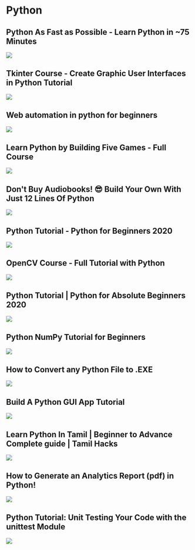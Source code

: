 # Python

## Python As Fast as Possible - Learn Python in ~75 Minutes
[![](https://img.youtube.com/vi/VchuKL44s6E/0.jpg)](https://www.youtube.com/watch?v=VchuKL44s6E)

## Tkinter Course - Create Graphic User Interfaces in Python Tutorial
[![](https://img.youtube.com/vi/YXPyB4XeYLA/0.jpg)](https://www.youtube.com/watch?v=YXPyB4XeYLA)

## Web automation in python for beginners
[![](https://img.youtube.com/vi/f7LEWxX4AVI/0.jpg)](https://www.youtube.com/watch?v=f7LEWxX4AVI)

## Learn Python by Building Five Games - Full Course
[![](https://img.youtube.com/vi/XGf2GcyHPhc/0.jpg)](https://www.youtube.com/watch?v=XGf2GcyHPhc)

## Don't Buy Audiobooks! 😎 Build Your Own With Just 12 Lines Of Python
[![](https://img.youtube.com/vi/kyZ_5cvrXJI/0.jpg)](https://www.youtube.com/watch?v=kyZ_5cvrXJI)

## Python Tutorial - Python for Beginners 2020
[![](https://img.youtube.com/vi/kqtD5dpn9C8/0.jpg)](https://www.youtube.com/watch?v=kqtD5dpn9C8)

## OpenCV Course - Full Tutorial with Python
[![](https://img.youtube.com/vi/oXlwWbU8l2o/0.jpg)](https://www.youtube.com/watch?v=oXlwWbU8l2o)

## Python Tutorial | Python for Absolute Beginners 2020
[![](https://img.youtube.com/vi/LzYNWme1W6Q/0.jpg)](https://www.youtube.com/watch?v=LzYNWme1W6Q)

## Python NumPy Tutorial for Beginners
[![](https://img.youtube.com/vi/QUT1VHiLmmI/0.jpg)](https://www.youtube.com/watch?v=QUT1VHiLmmI)

## How to Convert any Python File to .EXE
[![](https://img.youtube.com/vi/UZX5kH72Yx4/0.jpg)](https://www.youtube.com/watch?v=UZX5kH72Yx4)

## Build A Python GUI App Tutorial
[![](https://img.youtube.com/vi/jE-SpRI3K5g/0.jpg)](https://www.youtube.com/watch?v=jE-SpRI3K5g)

## Learn Python In Tamil | Beginner to Advance Complete guide | Tamil Hacks
[![](https://img.youtube.com/vi/mhdExzt7AnU/0.jpg)](https://www.youtube.com/watch?v=mhdExzt7AnU)

## How to Generate an Analytics Report (pdf) in Python!
[![](https://img.youtube.com/vi/UmN2_R4KEg8/0.jpg)](https://www.youtube.com/watch?v=UmN2_R4KEg8)

## Python Tutorial: Unit Testing Your Code with the unittest Module
[![](https://img.youtube.com/vi/6tNS--WetLI/0.jpg)](https://www.youtube.com/watch?v=6tNS--WetLI)
